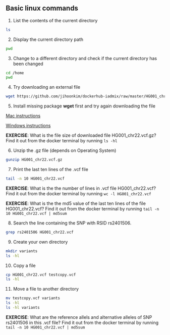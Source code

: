 ## Basic linux commands

1. List the contents of the current directory
```bash
ls
```

2. Display the current directory path
```bash
pwd
```

3. Change to a different directory and check if the current directory has been changed
```bash
cd /home
pwd
```

4. Try downloading an external file
```bash
wget https://github.com/jihoonkim/dockerhub-iadmix/raw/master/HG001_chr22.vcf.gz
```

5. Install missing package **wget** first and try again downloading the file

[Mac instructions](https://www.jcchouinard.com/wget/#Download_Wget_on_Mac)

[Windows instructions](https://www.jcchouinard.com/wget/#Download_Wget_on_Windows)


**EXERCISE**: What is the file size of downloaded file HG001_chr22.vcf.gz?
Find it out from the docker terminal by running ```ls -hl```


6. Unzip the .gz file (depends on Operating System)
```bash
gunzip HG001_chr22.vcf.gz
```

7. Print the last ten lines of the .vcf file
```bash
tail -n 10 HG001_chr22.vcf
```

**EXERCISE**: What is the the number of lines in .vcf file HG001_chr22.vcf?
Find it out from the docker terminal by running ```wc -l HG001_chr22.vcf```


**EXERCISE**: What is the the md5 value of the last ten lines of the file HG001_chr22.vcf?
Find it out from the docker terminal by running ```tail -n 10 HG001_chr22.vcf | md5sum ```

8. Search the line containing the SNP with RSID rs2401506.
```bash
grep rs2401506 HG001_chr22.vcf
```


9. Create your own directory
```bash
mkdir variants
ls -hl
```

10. Copy a file
```bash
cp HG001_chr22.vcf testcopy.vcf
ls -hl
```

11. Move a file to another directory
```bash
mv testcopy.vcf variants
ls -hl
ls -hl variants
```


**EXERCISE**: What are the reference allels and alternative alleles of SNP rs2401506 in this .vcf file? Find it out from the docker terminal by running ```tail -n 10 HG001_chr22.vcf | md5sum ```

